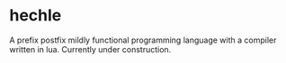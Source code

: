 # hechle
A prefix postfix mildly functional programming language with a compiler written in lua.
Currently under construction.
